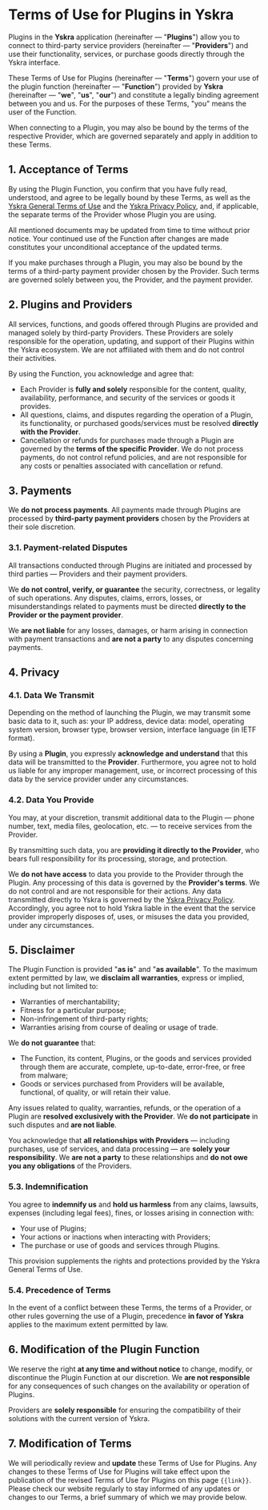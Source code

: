 <script setup>
const link = import.meta.env.SSR ? '' : window.location.origin + window.location.pathname;
</script>

# Terms of Use for Plugins in Yskra

Plugins in the **Yskra** application (hereinafter — "**Plugins**") allow you to connect to third-party service providers (hereinafter — "**Providers**") and use their functionality, services, or purchase goods directly through the Yskra interface.

These Terms of Use for Plugins (hereinafter — "**Terms**") govern your use of the plugin function (hereinafter — "**Function**") provided by **Yskra** (hereinafter — "**we**", "**us**", "**our**") and constitute a legally binding agreement between you and us. For the purposes of these Terms, "you" means the user of the Function.

When connecting to a Plugin, you may also be bound by the terms of the respective Provider, which are governed separately and apply in addition to these Terms.

## 1. Acceptance of Terms

By using the Plugin Function, you confirm that you have fully read, understood, and agree to be legally bound by these Terms, as well as the [Yskra General Terms of Use](./index.md) and the [Yskra Privacy Policy](../privacy/index.md), and, if applicable, the separate terms of the Provider whose Plugin you are using.

All mentioned documents may be updated from time to time without prior notice. Your continued use of the Function after changes are made constitutes your unconditional acceptance of the updated terms.

If you make purchases through a Plugin, you may also be bound by the terms of a third-party payment provider chosen by the Provider. Such terms are governed solely between you, the Provider, and the payment provider.

## 2. Plugins and Providers

All services, functions, and goods offered through Plugins are provided and managed solely by third-party Providers. These Providers are solely responsible for the operation, updating, and support of their Plugins within the Yskra ecosystem. We are not affiliated with them and do not control their activities.

By using the Function, you acknowledge and agree that:

- Each Provider is **fully and solely** responsible for the content, quality, availability, performance, and security of the services or goods it provides.
- All questions, claims, and disputes regarding the operation of a Plugin, its functionality, or purchased goods/services must be resolved **directly with the Provider**.
- Cancellation or refunds for purchases made through a Plugin are governed by the **terms of the specific Provider**. We do not process payments, do not control refund policies, and are not responsible for any costs or penalties associated with cancellation or refund.

## 3. Payments

We **do not process payments**. All payments made through Plugins are processed by **third-party payment providers** chosen by the Providers at their sole discretion.

### 3.1. Payment-related Disputes

All transactions conducted through Plugins are initiated and processed by third parties — Providers and their payment providers.

We **do not control, verify, or guarantee** the security, correctness, or legality of such operations. Any disputes, claims, errors, losses, or misunderstandings related to payments must be directed **directly to the Provider or the payment provider**.

We **are not liable** for any losses, damages, or harm arising in connection with payment transactions and **are not a party** to any disputes concerning payments.

## 4. Privacy

### 4.1. Data We Transmit

Depending on the method of launching the Plugin, we may transmit some basic data to it, such as: your IP address, device data: model, operating system version, browser type, browser version, interface language (in IETF format).

By using a **Plugin**, you expressly **acknowledge and understand** that this data will be transmitted to the **Provider**.
Furthermore, you agree not to hold us liable for any improper management, use, or incorrect processing of this data by the service provider under any circumstances.

### 4.2. Data You Provide

You may, at your discretion, transmit additional data to the Plugin — phone number, text, media files, geolocation, etc. — to receive services from the Provider.

By transmitting such data, you are **providing it directly to the Provider**, who bears full responsibility for its processing, storage, and protection.

We **do not have access** to data you provide to the Provider through the Plugin. Any processing of this data is governed by the **Provider's terms**. We do not control and are not responsible for their actions.
Any data transmitted directly to Yskra is governed by the [Yskra Privacy Policy](../privacy/index.md).
Accordingly, you agree not to hold Yskra liable in the event that the service provider improperly disposes of, uses, or misuses the data you provided, under any circumstances.

## 5. Disclaimer

The Plugin Function is provided "**as is**" and "**as available**". To the maximum extent permitted by law, we **disclaim all warranties**, express or implied, including but not limited to:

- Warranties of merchantability;
- Fitness for a particular purpose;
- Non-infringement of third-party rights;
- Warranties arising from course of dealing or usage of trade.

We **do not guarantee** that:

- The Function, its content, Plugins, or the goods and services provided through them are accurate, complete, up-to-date, error-free, or free from malware;
- Goods or services purchased from Providers will be available, functional, of quality, or will retain their value.

Any issues related to quality, warranties, refunds, or the operation of a Plugin are **resolved exclusively with the Provider**. We **do not participate** in such disputes and **are not liable**.

You acknowledge that **all relationships with Providers** — including purchases, use of services, and data processing — are **solely your responsibility**. We **are not a party** to these relationships and **do not owe you any obligations** of the Providers.

### 5.3. Indemnification

You agree to **indemnify us** and **hold us harmless** from any claims, lawsuits, expenses (including legal fees), fines, or losses arising in connection with:

- Your use of Plugins;
- Your actions or inactions when interacting with Providers;
- The purchase or use of goods and services through Plugins.

This provision supplements the rights and protections provided by the Yskra General Terms of Use.

### 5.4. Precedence of Terms

In the event of a conflict between these Terms, the terms of a Provider, or other rules governing the use of a Plugin, precedence **in favor of Yskra** applies to the maximum extent permitted by law.

## 6. Modification of the Plugin Function

We reserve the right **at any time and without notice** to change, modify, or discontinue the Plugin Function at our discretion. We **are not responsible** for any consequences of such changes on the availability or operation of Plugins.

Providers are **solely responsible** for ensuring the compatibility of their solutions with the current version of Yskra.

## 7. Modification of Terms

We will periodically review and **update** these Terms of Use for Plugins.
Any changes to these Terms of Use for Plugins will take effect upon the publication of the revised Terms of Use for Plugins on this page `{{link}}`.
Please check our website regularly to stay informed of any updates or changes to our Terms, a brief summary of which we may provide below.
